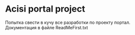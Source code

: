 Acisi portal project
==========================
Попытка свести в кучу все разработки по проекту портал. 
Документация в файле ReadMeFirst.txt


